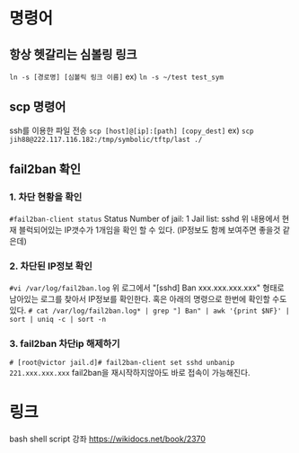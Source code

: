 # 명령어
## 항상 헷갈리는 심볼링 링크
`ln -s [경로명] [심볼릭 링크 이름]`
ex) `ln -s ~/test test_sym`
## scp 명령어 
ssh를 이용한 파일 전송
`scp [host]@[ip]:[path] [copy_dest]`
ex) `scp jih88@222.117.116.182:/tmp/symbolic/tftp/last ./`
## fail2ban 확인
### 1. 차단 현황을 확인
`#fail2ban-client status`
Status
Number of jail: 1
Jail list: sshd
위 내용에서 현재 블럭되어있는 IP갯수가 1개임을 확인 할 수 있다.
(IP정보도 함께 보여주면 좋을것 같은데)

### 2. 차단된 IP정보 확인
`#vi /var/log/fail2ban.log`
위 로그에서 "[sshd] Ban xxx.xxx.xxx.xxx" 형태로 남아있는 로그를 찾아서 IP정보를 확인한다.
혹은 아래의 명령으로 한번에 확인할 수도 있다.
`# cat /var/log/fail2ban.log* | grep "] Ban" | awk '{print $NF}' | sort | uniq -c | sort -n`

### 3.  fail2ban 차단ip 해제하기
`# [root@victor jail.d]# fail2ban-client set sshd unbanip 221.xxx.xxx.xxx`
fail2ban을 재시작하지않아도 바로 접속이 가능해진다.

# 링크
bash shell script 강좌
https://wikidocs.net/book/2370